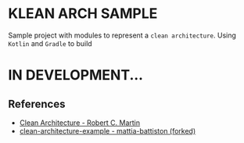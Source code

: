 # KLEAN ARCH SAMPLE

Sample project with modules to represent a `clean architecture`. 
Using `Kotlin` and `Gradle` to build

# IN DEVELOPMENT...

## References

* [Clean Architecture - Robert C. Martin](https://www.amazon.com.br/Clean-Architecture-Craftsmans-Software-Structure-ebook/dp/B075LRM681)
* [clean-architecture-example - mattia-battiston (forked)](https://github.com/gbzarelli/clean-architecture-example)